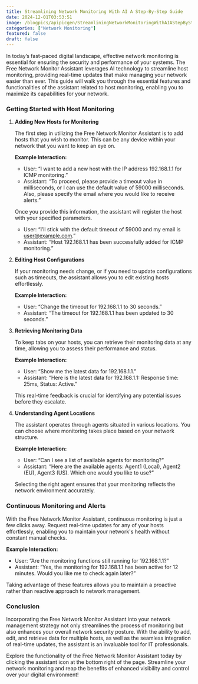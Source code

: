 ```yaml
---
title: Streamlining Network Monitoring With AI A Step-By-Step Guide
date: 2024-12-01T03:53:51
image: /blogpics/apipicgen/StreamliningNetworkMonitoringWithAIAStepByStepGuide-GBO2QBP0FW.jpg
categories: ["Network Monitoring"]
featured: false
draft: false
---
```

In today’s fast-paced digital landscape, effective network monitoring is essential for ensuring the security and performance of your systems. The Free Network Monitor Assistant leverages AI technology to streamline host monitoring, providing real-time updates that make managing your network easier than ever. This guide will walk you through the essential features and functionalities of the assistant related to host monitoring, enabling you to maximize its capabilities for your network.

### Getting Started with Host Monitoring

1. **Adding New Hosts for Monitoring**

   The first step in utilizing the Free Network Monitor Assistant is to add hosts that you wish to monitor. This can be any device within your network that you want to keep an eye on.

   **Example Interaction:**
   - User: “I want to add a new host with the IP address 192.168.1.1 for ICMP monitoring.”
   - Assistant: “To proceed, please provide a timeout value in milliseconds, or I can use the default value of 59000 milliseconds. Also, please specify the email where you would like to receive alerts.”

   Once you provide this information, the assistant will register the host with your specified parameters. 

   - User: “I’ll stick with the default timeout of 59000 and my email is user@example.com.”
   - Assistant: “Host 192.168.1.1 has been successfully added for ICMP monitoring.”

2. **Editing Host Configurations**

   If your monitoring needs change, or if you need to update configurations such as timeouts, the assistant allows you to edit existing hosts effortlessly.

   **Example Interaction:**
   - User: “Change the timeout for 192.168.1.1 to 30 seconds.”
   - Assistant: “The timeout for 192.168.1.1 has been updated to 30 seconds.”

3. **Retrieving Monitoring Data**

   To keep tabs on your hosts, you can retrieve their monitoring data at any time, allowing you to assess their performance and status.

   **Example Interaction:**
   - User: “Show me the latest data for 192.168.1.1.”
   - Assistant: “Here is the latest data for 192.168.1.1: Response time: 25ms, Status: Active.”

   This real-time feedback is crucial for identifying any potential issues before they escalate.

4. **Understanding Agent Locations**

   The assistant operates through agents situated in various locations. You can choose where monitoring takes place based on your network structure.

   **Example Interaction:**
   - User: “Can I see a list of available agents for monitoring?”
   - Assistant: “Here are the available agents: Agent1 (Local), Agent2 (EU), Agent3 (US). Which one would you like to use?”

   Selecting the right agent ensures that your monitoring reflects the network environment accurately.

### Continuous Monitoring and Alerts

With the Free Network Monitor Assistant, continuous monitoring is just a few clicks away. Request real-time updates for any of your hosts effortlessly, enabling you to maintain your network's health without constant manual checks.

   **Example Interaction:**
   - User: “Are the monitoring functions still running for 192.168.1.1?”
   - Assistant: “Yes, the monitoring for 192.168.1.1 has been active for 12 minutes. Would you like me to check again later?”

Taking advantage of these features allows you to maintain a proactive rather than reactive approach to network management.

### Conclusion

Incorporating the Free Network Monitor Assistant into your network management strategy not only streamlines the process of monitoring but also enhances your overall network security posture. With the ability to add, edit, and retrieve data for multiple hosts, as well as the seamless integration of real-time updates, the assistant is an invaluable tool for IT professionals.

Explore the functionality of the Free Network Monitor Assistant today by clicking the assistant icon at the bottom right of the page. Streamline your network monitoring and reap the benefits of enhanced visibility and control over your digital environment!
